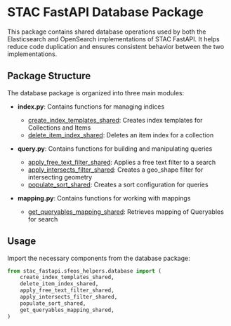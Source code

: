 # STAC FastAPI Database Package

This package contains shared database operations used by both the Elasticsearch and OpenSearch
implementations of STAC FastAPI. It helps reduce code duplication and ensures consistent behavior
between the two implementations.

## Package Structure

The database package is organized into three main modules:

- **index.py**: Contains functions for managing indices
  - [create_index_templates_shared](cci:1://file:///home/computer/Code/stac-fastapi-elasticsearch-opensearch/stac_fastapi/sfeos_helpers/stac_fastapi/sfeos_helpers/database_logic_helpers.py:15:0-48:33): Creates index templates for Collections and Items
  - [delete_item_index_shared](cci:1://file:///home/computer/Code/stac-fastapi-elasticsearch-opensearch/stac_fastapi/sfeos_helpers/stac_fastapi/sfeos_helpers/database_logic_helpers.py:128:0-153:30): Deletes an item index for a collection

- **query.py**: Contains functions for building and manipulating queries
  - [apply_free_text_filter_shared](cci:1://file:///home/computer/Code/stac-fastapi-elasticsearch-opensearch/stac_fastapi/sfeos_helpers/stac_fastapi/sfeos_helpers/database_logic_helpers.py:51:0-74:16): Applies a free text filter to a search
  - [apply_intersects_filter_shared](cci:1://file:///home/computer/Code/stac-fastapi-elasticsearch-opensearch/stac_fastapi/sfeos_helpers/stac_fastapi/sfeos_helpers/database_logic_helpers.py:77:0-104:5): Creates a geo_shape filter for intersecting geometry
  - [populate_sort_shared](cci:1://file:///home/computer/Code/stac-fastapi-elasticsearch-opensearch/stac_fastapi/sfeos_helpers/stac_fastapi/sfeos_helpers/database_logic_helpers.py:107:0-125:16): Creates a sort configuration for queries

- **mapping.py**: Contains functions for working with mappings
  - [get_queryables_mapping_shared](cci:1://file:///home/computer/Code/stac-fastapi-elasticsearch-opensearch/stac_fastapi/sfeos_helpers/stac_fastapi/sfeos_helpers/database_logic_helpers.py:156:0-185:27): Retrieves mapping of Queryables for search

## Usage

Import the necessary components from the database package:

```python
from stac_fastapi.sfeos_helpers.database import (
    create_index_templates_shared,
    delete_item_index_shared,
    apply_free_text_filter_shared,
    apply_intersects_filter_shared,
    populate_sort_shared,
    get_queryables_mapping_shared,
)